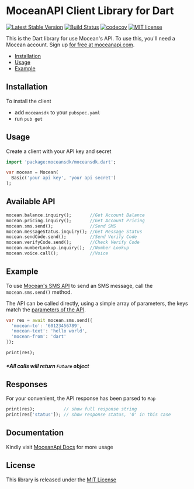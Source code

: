 MoceanAPI Client Library for Dart
============================
[![Latest Stable Version](https://img.shields.io/pub/v/moceansdk.svg)](https://pub.dev/packages/moceansdk)
[![Build Status](https://img.shields.io/travis/com/MoceanAPI/mocean-sdk-dart.svg)](https://travis-ci.com/MoceanAPI/mocean-sdk-dart)
[![codecov](https://img.shields.io/codecov/c/github/MoceanAPI/mocean-sdk-dart.svg)](https://codecov.io/gh/MoceanAPI/mocean-sdk-dart)
[![MIT license](https://img.shields.io/badge/license-MIT-brightgreen.svg)](http://opensource.org/licenses/MIT)

This is the Dart library for use Mocean's API. To use this, you'll need a Mocean account. Sign up [for free at 
moceanapi.com][signup].

 * [Installation](#installation)
 * [Usage](#usage)
 * [Example](#example)
 
## Installation

To install the client

- add `moceansdk` to your `pubspec.yaml`
- run `pub get`

## Usage

Create a client with your API key and secret

```dart
import 'package:moceansdk/moceansdk.dart';

var mocean = Mocean(
  Basic('your api key', 'your api secret')
);
```

## Available API
```dart
mocean.balance.inquiry();       //Get Account Balance
mocean.pricing.inquiry();       //Get Account Pricing
mocean.sms.send();              //Send SMS
mocean.messageStatus.inquiry(); //Get Message Status
mocean.sendCode.send();         //Send Verify Code
mocean.verifyCode.send();       //Check Verify Code
mocean.numberLookup.inquiry();  //Number Lookup
mocean.voice.call();            //Voice
```

## Example

To use [Mocean's SMS API][doc_sms] to send an SMS message, call the `mocean.sms.send()` method.

The API can be called directly, using a simple array of parameters, the keys match the [parameters of the API][doc_sms].

```dart
var res = await mocean.sms.send({
  'mocean-to': '60123456789',
  'mocean-text': 'hello world',
  'mocean-from': 'dart'
});

print(res);
```

##### *All calls will return `Future` object

## Responses

For your convenient, the API response has been parsed to `Map`

```dart
print(res);           // show full response string
print(res['status']); // show response status, '0' in this case
```

## Documentation

Kindly visit [MoceanApi Docs][doc_main] for more usage

## License

This library is released under the [MIT License][license]

[signup]: https://dashboard.moceanapi.com/register?medium=github&campaign=sdk-go
[doc_main]: https://moceanapi.com/docs/?dart
[doc_sms]: https://moceanapi.com/docs/?dart#send-sms
[license]: LICENSE.txt